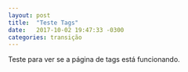 ```yaml
---
layout: post
title:  "Teste Tags"
date:   2017-10-02 19:47:33 -0300
categories: transição
---
```


Teste para ver se a página de tags está funcionando.
